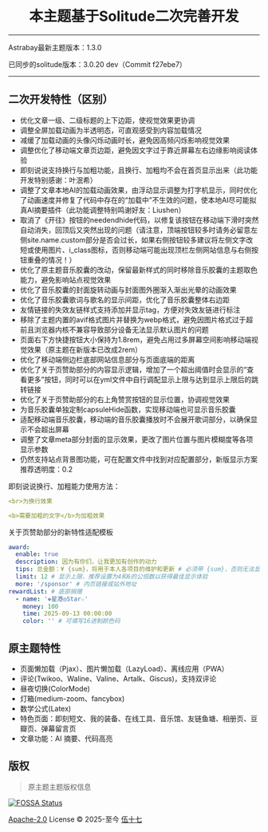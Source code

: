 <div align="center">

# 本主题基于Solitude二次完善开发

</div>

---

Astrabay最新主题版本：1.3.0

已同步的solitude版本：3.0.20 dev（Commit f27ebe7）

---

## 二次开发特性（区别）

- 优化文章一级、二级标题的上下边距，使视觉效果更协调
- 调整全屏加载动画为半透明态，可直观感受到内容加载情况
- 减缓了加载动画的头像闪烁动画时长，避免因高频闪烁影响视觉效果
- 调整优化了移动端文章页边距，避免因文字过于靠近屏幕左右边缘影响阅读体验
- 即刻说说支持换行与加粗功能，且换行、加粗均不会在首页显示出来（此功能开发特别感谢：叶泯希）
- 调整了文章本地AI的加载动画效果，由浮动显示调整为打字机显示，同时优化了动画速度并修复了代码中存在的“加载中”不生效的问题，使本地AI尽可能拟真AI摘要插件（此功能调整特别鸣谢好友：Liushen）
- 取消了《开往》按钮的needendhide代码，以修复该按钮在移动端下滑时突然自动消失，回顶后又突然出现的问题（请注意，顶端按钮较多时请务必留意左侧site.name.custom部分是否会过长，如果右侧按钮较多建议将左侧文字改短或使用图片、i_class图标，否则移动端可能出现顶栏左侧网站信息与右侧按钮重叠的情况！）
- 优化了原主题音乐胶囊的改动，保留最新样式的同时移除音乐胶囊的主题取色能力，避免影响站点视觉效果
- 优化了音乐胶囊的封面旋转动画与封面图外圈渐入渐出光晕的动画效果
- 优化了音乐胶囊歌词与歌名的显示间距，优化了音乐胶囊整体右边距
- 友情链接的失效友链样式支持添加并显示tag，方便对失效友链进行标注
- 移除了主题内置的avif格式图片并替换为webp格式，避免因图片格式过于超前且浏览器内核不兼容导致部分设备无法显示默认图片的问题
- 页面右下方快捷按钮大小保持为1.8rem，避免占用过多屏幕空间影响移动端视觉效果（原主题在新版本已改成2rem）
- 优化了移动端侧边栏底部网站信息部分与页面底端的距离
- 优化了关于页赞助部分的内容显示逻辑，增加了一个超出阈值时会显示的“查看更多”按钮，同时可以在yml文件中自行调配显示上限与达到显示上限后的跳转链接
- 优化了关于页赞助部分的右上角赞赏按钮的显示位置，协调视觉效果
- 为音乐胶囊单独定制capsuleHide函数，实现移动端也可显示音乐胶囊
- 适配移动端音乐胶囊，移动端的音乐胶囊播放时不会展开歌词部分，以确保显示不会超出屏幕
- 调整了文章meta部分封面的显示效果，更改了图片位置与图片模糊度等各项显示参数
- 仍然支持站点背景图功能，可在配置文件中找到对应配置部分，新版显示方案推荐透明度：0.2

即刻说说换行、加粗能力使用方法：

```yml
<br>为换行效果

<b>需要加粗的文字</b>为加粗效果
```

关于页赞助部分的新特性适配模板

```yml
award:
  enable: true
  description: 因为有你们，让我更加有创作的动力
  tips: 总金额：¥ {sum}，将用于本人各项目的维护和更新 # 必须带 {sum}，否则无法显示总金额
  limit: 12 # 显示上限，推荐设置为4和6的公倍数以获得最佳显示体验
  more: '/sponsor' # 内页链接或站外地址
rewardList: # 底部捐赠
  - name: '❖星港◎Star☆'
    money: 100
    time: 2025-09-13 00:00:00
    color: '' # 可填写16进制颜色码
```

## 原主题特性

- 页面懒加载（Pjax）、图片懒加载（LazyLoad）、离线应用（PWA）
- 评论(Twikoo、Waline、Valine、Artalk、Giscus)，支持双评论
- 昼夜切换(ColorMode)
- 灯箱(medium-zoom、fancybox)
- 数学公式(Latex)
- 特色页面：即刻短文、我的装备、在线工具、音乐馆、友链鱼塘、相册页、豆瓣页、弹幕留言页
- 文章功能：AI 摘要、代码高亮

## 版权

> 原主题主题版权信息

[![FOSSA Status](https://app.fossa.com/api/projects/git%2Bgithub.com%2Fvalor-x%2Fhexo-theme-solitude.svg?type=small)](https://app.fossa.com/projects/git%2Bgithub.com%2Fvalor-x%2Fhexo-theme-solitude?ref=badge_large)

[Apache-2.0](./LICENSE) License &copy; 2025-至今 [伍十七](https://github.com/everfu)